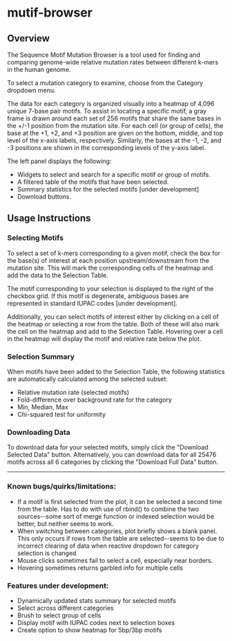 # mutif-browser

## Overview
The Sequence Motif Mutation Browser is a tool used for finding and comparing genome-wide relative mutation rates between different k-mers in the human genome.

To select a mutation category to examine, choose from the Category dropdown menu.

The data for each category is organized visually into a heatmap of 4,096 unique 7-base pair motifs.  To assist in locating a specific motif, a gray frame is drawn around each set of 256 motifs that share the same bases in the +/-1 position from the mutation site. For each cell (or group of cells), the base at the +1, +2, and +3 position are given on the bottom, middle, and top level of the x-axis labels, respectively.  Similarly, the bases at the -1, -2, and -3 positions are shown in the corresponding levels of the y-axis label.
 
The left panel displays the following:
* Widgets to select and search for a specific motif or group of motifs.
* A filtered table of the motifs that have been selected.
* Summary statistics for the selected motifs [under development]
* Download buttons.

## Usage Instructions
### Selecting Motifs
To select a set of k-mers corresponding to a given motif, check the box for the base(s) of interest at each position upstream/downstream from the mutation site. This will mark the corresponding cells of the heatmap and add the data to the Selection Table.

The motif corresponding to your selection is displayed to the right of the checkbox grid. If this motif is degenerate, ambiguous bases are represented in standard IUPAC codes [under development].

Additionally, you can select motifs of interest either by clicking on a cell of the heatmap or selecting a row from the table.  Both of these will also mark the cell on the heatmap and add to the Selection Table.  Hovering over a cell in the heatmap will display the motif and relative rate below the plot.

### Selection Summary
When motifs have been added to the Selection Table, the following statistics are automatically calculated among the selected subset:
* Relative mutation rate (selected motifs)
* Fold-difference over background rate for the category
* Min, Median, Max
* Chi-squared test for uniformity

### Downloading Data
To download data for your selected motifs, simply click the "Download Selected Data" button.  Alternatively, you can download data for all 25476 motifs across all 6 categories by clicking the "Download Full Data" button.

----
### Known bugs/quirks/limitations:
* If a motif is first selected from the plot, it can be selected a second time from the table. Has to do with use of rbind() to combine the two sources--some sort of merge function or indexed selection would be better, but neither seems to work.
* When switching between categories, plot briefly shows a blank panel. This only occurs if rows from the table are selected--seems to be due to incorrect clearing of data when reactive dropdown for category selection is changed
* Mouse clicks sometimes fail to select a cell, especially near borders.
* Hovering sometimes returns garbled info for multiple cells

### Features under development:
* Dynamically updated stats summary for selected motifs
* Select across different categories
* Brush to select group of cells
* Display motif with IUPAC codes next to selection boxes
* Create option to show heatmap for 5bp/3bp motifs

